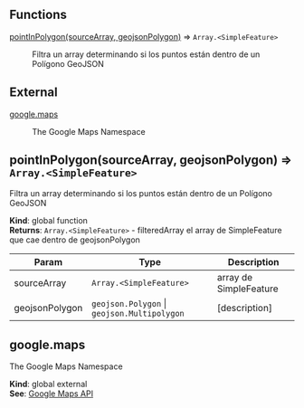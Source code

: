 ## Functions

<dl>
<dt><a href="#pointInPolygon">pointInPolygon(sourceArray, geojsonPolygon)</a> ⇒ <code>Array.&lt;SimpleFeature&gt;</code></dt>
<dd><p>Filtra un array determinando si los puntos están dentro de un Polígono GeoJSON</p>
</dd>
</dl>

## External

<dl>
<dt><a href="#external_google.maps">google.maps</a></dt>
<dd><p>The Google Maps Namespace</p>
</dd>
</dl>

<a name="pointInPolygon"></a>

## pointInPolygon(sourceArray, geojsonPolygon) ⇒ <code>Array.&lt;SimpleFeature&gt;</code>
Filtra un array determinando si los puntos están dentro de un Polígono GeoJSON

**Kind**: global function  
**Returns**: <code>Array.&lt;SimpleFeature&gt;</code> - filteredArray el array de SimpleFeature que cae dentro de geojsonPolygon  

| Param | Type | Description |
| --- | --- | --- |
| sourceArray | <code>Array.&lt;SimpleFeature&gt;</code> | array de SimpleFeature |
| geojsonPolygon | <code>geojson.Polygon</code> \| <code>geojson.Multipolygon</code> | [description] |

<a name="external_google.maps"></a>

## google.maps
The Google Maps Namespace

**Kind**: global external  
**See**: [Google Maps API](https://github.com/amenadiel/google-maps-documentation/blob/master/docs/)  
